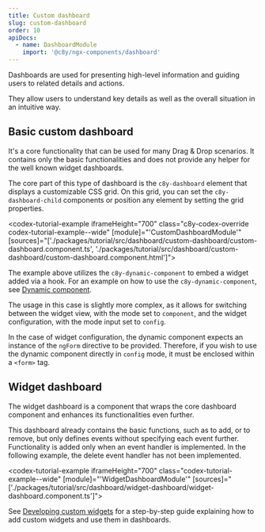 ```yaml
---
title: Custom dashboard
slug: custom-dashboard
order: 10
apiDocs:
  - name: DashboardModule
    import: '@c8y/ngx-components/dashboard'
---
```


<!-- markdownlint-disable MD025 -->
<!-- markdownlint-disable MD033 -->
<!-- markdownlint-disable MD051 -->

Dashboards are used for presenting high-level information and guiding users to related
details and actions.

They allow users to understand key details as well as the overall situation in an intuitive way.

## Basic custom dashboard

It's a core functionality that can be used for many Drag & Drop scenarios. It contains only the
basic functionalities and does not provide any helper for the well known widget dashboards.

The core part of this type of dashboard is the `c8y-dashboard` element that displays a customizable CSS grid.
On this grid, you can set the `c8y-dashboard-child` components or position any element by setting the grid properties.

<codex-tutorial-example
iframeHeight="700"
class="c8y-codex-override codex-tutorial-example--wide"
[module]="'CustomDashboardModule'"
[sources]="['./packages/tutorial/src/dashboard/custom-dashboard/custom-dashboard.component.ts',
'./packages/tutorial/src/dashboard/custom-dashboard/custom-dashboard.component.html']"></codex-tutorial-example>

The example above utilizes the `c8y-dynamic-component` to embed a widget added via a hook. For an example on how to use the `c8y-dynamic-component`, see [Dynamic component](#/develop/hooks/dynamic-component).

The usage in this case is slightly more complex, as it allows for switching between the widget view,
with the mode set to `component`, and the widget configuration, with the mode input set to `config`.

In the case of widget configuration, the dynamic component expects an instance of the `ngForm`
directive to be provided. Therefore, if you wish to use the dynamic component directly in `config`
mode, it must be enclosed within a `<form>` tag.

## Widget dashboard

The widget dashboard is a component that wraps the core dashboard component and enhances its functionalities even further.

This dashboard already contains the basic functions, such as to add, or to remove, but only defines events without
specifying each event further. Functionality is added only when an event handler
is implemented. In the following example, the delete event handler has not been implemented.

<codex-tutorial-example
iframeHeight="700"
class="codex-tutorial-example--wide"
[module]="'WidgetDashboardModule'"
[sources]="['./packages/tutorial/src/dashboard/widget-dashboard/widget-dashboard.component.ts']"></codex-tutorial-example>

See [Developing custom widgets](#/getting-started/guides/custom-widgets) for a step-by-step guide explaining how to
add custom widgets and use them in dashboards.
